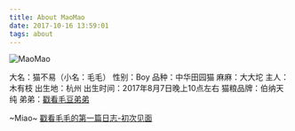 ```yaml
---
title: About MaoMao
date: 2017-10-16 13:59:01
tags: about
---
```


![MaoMao](http://mmimg.nuoluan.com/blog/20171017/4.jpg?imageView2/0/w/600)

大名：猫不易（小名：毛毛）
性别：Boy
品种：中华田园猫
麻麻：大大坨
主人：木有枝
出生地：杭州
出生时间：2017年8月7日晚上10点左右
猫粮品牌：伯纳天纯
弟弟：[戳看毛豆弟弟](/2017/11/07/NO-0008.html "初次见毛豆弟弟")

~Miao~ [戳看毛毛的第一篇日志-初次见面](/2017/10/16/NO-0001.html "初次见面")

